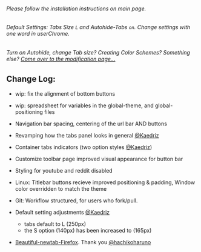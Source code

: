 ###### Please follow the installation instructions on main page.

###### Default Settings: Tabs Size `L` and Autohide-Tabs `on`. Change settings with one word in userChrome.

###### Turn on Autohide, change Tab size? Creating Color Schemes? Something else? [Come over to the modification page...](https://github.com/soulhotel/FF-ULTIMA/blob/main/doc/Modification.md)

## Change Log:

- wip: fix the alignment of bottom buttons
- wip: spreadsheet for variables in the global-theme, and global-positioning files
- Navigation bar spacing, centering of the url bar AND buttons
- Revamping how the tabs panel looks in general [@Kaedriz](https://github.com/Kaedriz)
- Container tabs indicators (two option styles [@Kaedriz](https://github.com/Kaedriz))
- Customize toolbar page improved visual appearance for button bar
- Styling for youtube and reddit disabled

- Linux: Titlebar buttons recieve improved positioning & padding, Window color overridden to match the theme
- Git: Workflow structured, for users who fork/pull.

- Default setting adjustments [@Kaedriz](https://github.com/Kaedriz)
	- tabs default to L (250px)
	- the S option (140px) has been increased to (165px)

- [Beautiful-newtab-Firefox](https://github.com/hachikoharuno/Beautiful-newtab-Firefox). Thank you [@hachikoharuno](https://github.com/hachikoharuno)
